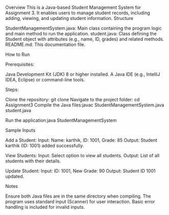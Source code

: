 Overview
This is a Java-based Student Management System for Assignment 3. It enables users to manage student records, including adding, viewing, and updating student information.
Structure

StudentManagementSystem.java: Main class containing the program logic and main method to run the application.
student.java: Class defining the Student object with attributes (e.g., name, ID, grades) and related methods.
README.md: This documentation file.

How to Run

Prerequisites:

Java Development Kit (JDK) 8 or higher installed.
A Java IDE (e.g., IntelliJ IDEA, Eclipse) or command-line tools.


Steps:

Clone the repository: git clone <repository-url>
Navigate to the project folder: cd Assignment3
Compile the Java files:javac StudentManagementSystem.java student.java


Run the application:java StudentManagementSystem





Sample Inputs

Add a Student:
Input: Name: karthik, ID: 1001, Grade: 85
Output: Student karthik (ID: 1001) added successfully.


View Students:
Input: Select option to view all students.
Output: List of all students with their details.


Update Student:
Input: ID: 1001, New Grade: 90
Output: Student ID 1001 updated.



Notes

Ensure both Java files are in the same directory when compiling.
The program uses standard input (Scanner) for user interaction.
Basic error handling is included for invalid inputs.

